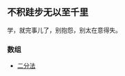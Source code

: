 ## 不积跬步无以至千里

学，就完事儿了，别抱怨，别太在意得失。

### 数组

- [二分法](./src/%E6%95%B0%E7%BB%84/%E4%BA%8C%E5%88%86%E6%B3%95/%E4%BA%8C%E5%88%86%E6%B3%95.md)

